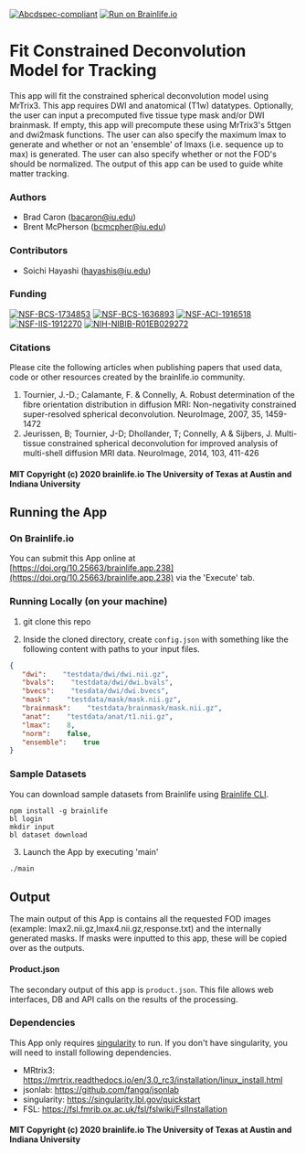 [![Abcdspec-compliant](https://img.shields.io/badge/ABCD_Spec-v1.1-green.svg)](https://github.com/brain-life/abcd-spec)
[![Run on Brainlife.io](https://img.shields.io/badge/Brainlife-brainlife.app.238-blue.svg)](https://doi.org/10.25663/brainlife.app.238)

# Fit Constrained Deconvolution Model for Tracking 

This app will fit the constrained spherical deconvolution model using MrTrix3. This app requires DWI and anatomical (T1w) datatypes. Optionally, the user can input a precomputed five tissue type mask and/or DWI brainmask. If empty, this app will precompute these using MrTrix3's 5ttgen and dwi2mask functions. The user can also specify the maximum lmax to generate and whether or not an 'ensemble' of lmaxs (i.e. sequence up to max) is generated. The user can also specify whether or not the FOD's should be normalized. The output of this app can be used to guide white matter tracking. 

### Authors 

- Brad Caron (bacaron@iu.edu)
- Brent McPherson (bcmcpher@iu.edu) 

### Contributors 

- Soichi Hayashi (hayashis@iu.edu) 

### Funding 

[![NSF-BCS-1734853](https://img.shields.io/badge/NSF_BCS-1734853-blue.svg)](https://nsf.gov/awardsearch/showAward?AWD_ID=1734853)
[![NSF-BCS-1636893](https://img.shields.io/badge/NSF_BCS-1636893-blue.svg)](https://nsf.gov/awardsearch/showAward?AWD_ID=1636893)
[![NSF-ACI-1916518](https://img.shields.io/badge/NSF_ACI-1916518-blue.svg)](https://nsf.gov/awardsearch/showAward?AWD_ID=1916518)
[![NSF-IIS-1912270](https://img.shields.io/badge/NSF_IIS-1912270-blue.svg)](https://nsf.gov/awardsearch/showAward?AWD_ID=1912270)
[![NIH-NIBIB-R01EB029272](https://img.shields.io/badge/NIH_NIBIB-R01EB029272-green.svg)](https://grantome.com/grant/NIH/R01-EB029272-01)

### Citations 

Please cite the following articles when publishing papers that used data, code or other resources created by the brainlife.io community. 

1. Tournier, J.-D.; Calamante, F. & Connelly, A. Robust determination of the fibre orientation distribution in diffusion MRI: Non-negativity constrained super-resolved spherical deconvolution. NeuroImage, 2007, 35, 1459-1472
2. Jeurissen, B; Tournier, J-D; Dhollander, T; Connelly, A & Sijbers, J. Multi-tissue constrained spherical deconvolution for improved analysis of multi-shell diffusion MRI data. NeuroImage, 2014, 103, 411-426 

#### MIT Copyright (c) 2020 brainlife.io The University of Texas at Austin and Indiana University

## Running the App 

### On Brainlife.io 

You can submit this App online at [https://doi.org/10.25663/brainlife.app.238](https://doi.org/10.25663/brainlife.app.238) via the 'Execute' tab. 

### Running Locally (on your machine) 

1. git clone this repo 

2. Inside the cloned directory, create `config.json` with something like the following content with paths to your input files. 

```json 
{
   "dwi":    "testdata/dwi/dwi.nii.gz",
   "bvals":    "testdata/dwi/dwi.bvals",
   "bvecs":    "tesdata/dwi/dwi.bvecs",
   "mask":    "testdata/mask/mask.nii.gz",
   "brainmask":    "testdata/brainmask/mask.nii.gz",
   "anat":    "testdata/anat/t1.nii.gz",
   "lmax":    8,
   "norm":    false,
   "ensemble":    true
} 
``` 

### Sample Datasets 

You can download sample datasets from Brainlife using [Brainlife CLI](https://github.com/brain-life/cli). 

```
npm install -g brainlife 
bl login 
mkdir input 
bl dataset download 
``` 

3. Launch the App by executing 'main' 

```bash 
./main 
``` 

## Output 

The main output of this App is contains all the requested FOD images (example: lmax2.nii.gz,lmax4.nii.gz,response.txt) and the internally generated masks. If masks were inputted to this app, these will be copied over as the outputs. 

#### Product.json 

The secondary output of this app is `product.json`. This file allows web interfaces, DB and API calls on the results of the processing. 

### Dependencies 

This App only requires [singularity](https://www.sylabs.io/singularity/) to run. If you don't have singularity, you will need to install following dependencies.   

- MRtrix3: https://mrtrix.readthedocs.io/en/3.0_rc3/installation/linux_install.html
- jsonlab: https://github.com/fangq/jsonlab
- singularity: https://singularity.lbl.gov/quickstart
- FSL: https://fsl.fmrib.ox.ac.uk/fsl/fslwiki/FslInstallation

#### MIT Copyright (c) 2020 brainlife.io The University of Texas at Austin and Indiana University
